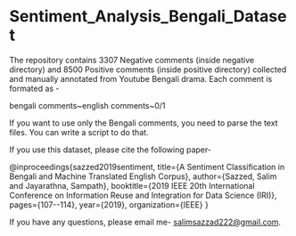 # Sentiment_Analysis_Bengali_Dataset

The repository contains 3307 Negative comments (inside negative directory) and 8500 Positive comments (inside positive directory) collected and manually annotated from Youtube Bengali drama. Each comment is formated as -


  bengali comments~english comments~0/1
  
If you want to use only the Bengali comments, you need to parse the text files. You can write a script to do that.


If you use this dataset, please cite the following paper- 

@inproceedings{sazzed2019sentiment,
  title={A Sentiment Classification in Bengali and Machine Translated English Corpus},
  author={Sazzed, Salim and Jayarathna, Sampath},
  booktitle={2019 IEEE 20th International Conference on Information Reuse and Integration for Data Science (IRI)},
  pages={107--114},
  year={2019},
  organization={IEEE}
}

If you have any questions, please email me- salimsazzad222@gmail.com.
